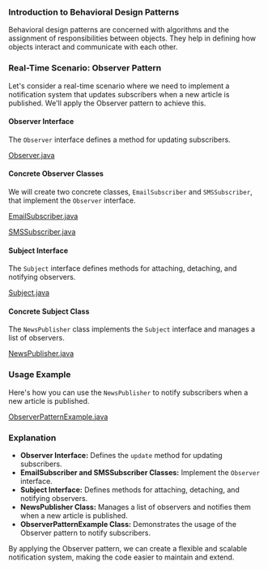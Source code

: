 ### Introduction to Behavioral Design Patterns

Behavioral design patterns are concerned with algorithms and the assignment of responsibilities between objects. They help in defining how objects interact and communicate with each other.

### Real-Time Scenario: Observer Pattern

Let's consider a real-time scenario where we need to implement a notification system that updates subscribers when a new article is published. We'll apply the Observer pattern to achieve this.

#### Observer Interface

The `Observer` interface defines a method for updating subscribers.

[Observer.java](../../../java/src/awesome/lld/design/patterns/observer/Observer.java)


#### Concrete Observer Classes

We will create two concrete classes, `EmailSubscriber` and `SMSSubscriber`, that implement the `Observer` interface.

[EmailSubscriber.java](../../../java/src/awesome/lld/design/patterns/observer/EmailSubscriber.java)


[SMSSubscriber.java](../../../java/src/awesome/lld/design/patterns/observer/SMSSubscriber.java)



#### Subject Interface

The `Subject` interface defines methods for attaching, detaching, and notifying observers.


[Subject.java](../../../java/src/awesome/lld/design/patterns/observer/Subject.java)

#### Concrete Subject Class

The `NewsPublisher` class implements the `Subject` interface and manages a list of observers.

[NewsPublisher.java](../../../java/src/awesome/lld/design/patterns/observer/NewsPublisher.java)



### Usage Example

Here's how you can use the `NewsPublisher` to notify subscribers when a new article is published.

[ObserverPatternExample.java](../../../java/src/awesome/lld/design/patterns/observer/ObserverPatternExample.java)


### Explanation

- **Observer Interface:** Defines the `update` method for updating subscribers.
- **EmailSubscriber and SMSSubscriber Classes:** Implement the `Observer` interface.
- **Subject Interface:** Defines methods for attaching, detaching, and notifying observers.
- **NewsPublisher Class:** Manages a list of observers and notifies them when a new article is published.
- **ObserverPatternExample Class:** Demonstrates the usage of the Observer pattern to notify subscribers.

By applying the Observer pattern, we can create a flexible and scalable notification system, making the code easier to maintain and extend.